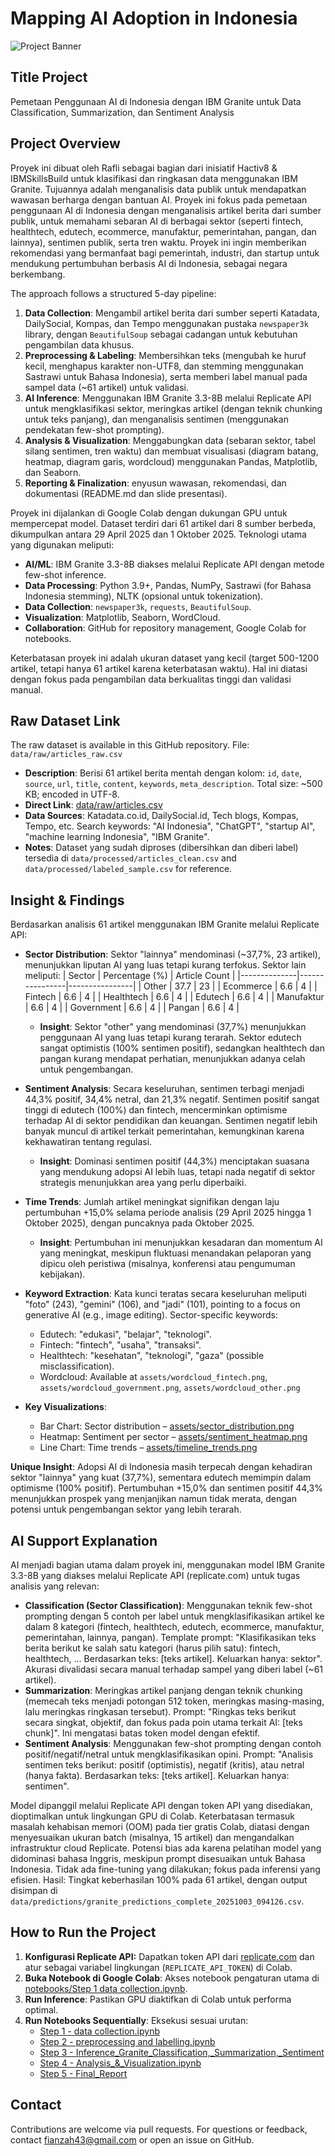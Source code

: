 # Mapping AI Adoption in Indonesia

![Project Banner](https://github.com/RafliArviansyah/Mapping-AI-Adoption-in-Indonesia/blob/main/assets/sentiment_heatmap.png?raw=true)

## Title Project
Pemetaan Penggunaan AI di Indonesia dengan IBM Granite untuk Data Classification, Summarization, dan Sentiment Analysis

## Project Overview
Proyek ini dibuat oleh Rafli sebagai bagian dari inisiatif Hactiv8 & IBMSkillsBuild untuk klasifikasi dan ringkasan data menggunakan IBM Granite. Tujuannya adalah menganalisis data publik untuk mendapatkan wawasan berharga dengan bantuan AI. Proyek ini fokus pada pemetaan penggunaan AI di Indonesia dengan menganalisis artikel berita dari sumber publik, untuk memahami sebaran AI di berbagai sektor (seperti fintech, healthtech, edutech, ecommerce, manufaktur, pemerintahan, pangan, dan lainnya), sentimen publik, serta tren waktu. Proyek ini ingin memberikan rekomendasi yang bermanfaat bagi pemerintah, industri, dan startup untuk mendukung pertumbuhan berbasis AI di Indonesia, sebagai negara berkembang.

The approach follows a structured 5-day pipeline:
1. **Data Collection**: Mengambil artikel berita dari sumber seperti Katadata, DailySocial, Kompas, dan Tempo menggunakan pustaka `newspaper3k` library, dengan `BeautifulSoup` sebagai cadangan untuk kebutuhan pengambilan data khusus.
2. **Preprocessing & Labeling**: Membersihkan teks (mengubah ke huruf kecil, menghapus karakter non-UTF8, dan stemming menggunakan Sastrawi untuk Bahasa Indonesia), serta memberi label manual pada sampel data (~61 artikel) untuk validasi.
3. **AI Inference**: Menggunakan IBM Granite 3.3-8B melalui Replicate API untuk mengklasifikasi sektor, meringkas artikel (dengan teknik chunking untuk teks panjang), dan menganalisis sentimen (menggunakan pendekatan few-shot prompting).
4. **Analysis & Visualization**: Menggabungkan data (sebaran sektor, tabel silang sentimen, tren waktu) dan membuat visualisasi (diagram batang, heatmap, diagram garis, wordcloud) menggunakan Pandas, Matplotlib, dan Seaborn.
5. **Reporting & Finalization**: enyusun wawasan, rekomendasi, dan dokumentasi (README.md dan slide presentasi).

Proyek ini dijalankan di Google Colab dengan dukungan GPU untuk mempercepat model. Dataset terdiri dari 61 artikel dari 8 sumber berbeda, dikumpulkan antara 29 April 2025 dan 1 Oktober 2025. Teknologi utama yang digunakan meliputi:
- **AI/ML**: IBM Granite 3.3-8B diakses melalui Replicate API dengan metode few-shot inference.
- **Data Processing**: Python 3.9+, Pandas, NumPy, Sastrawi (for Bahasa Indonesia stemming), NLTK (opsional untuk tokenization).
- **Data Collection**: `newspaper3k`, `requests`, `BeautifulSoup`.
- **Visualization**: Matplotlib, Seaborn, WordCloud.
- **Collaboration**: GitHub for repository management, Google Colab for notebooks.

Keterbatasan proyek ini adalah ukuran dataset yang kecil (target 500-1200 artikel, tetapi hanya 61 artikel karena keterbatasan waktu). Hal ini diatasi dengan fokus pada pengambilan data berkualitas tinggi dan validasi manual.

## Raw Dataset Link
The raw dataset is available in this GitHub repository. File: `data/raw/articles_raw.csv`  
- **Description**: Berisi 61 artikel berita mentah dengan kolom: `id`, `date`, `source`, `url`, `title`, `content`, `keywords`, `meta_description`. Total size: ~500 KB; encoded in UTF-8.
- **Direct Link**: [data/raw/articles.csv](https://github.com/RafliArviansyah/Mapping-AI-Adoption-in-Indonesia/blob/main/data/raw/articles_raw_cleaned.csv)  
- **Data Sources**: Katadata.co.id, DailySocial.id, Tech blogs, Kompas, Tempo, etc. Search keywords: "AI Indonesia", "ChatGPT", "startup AI", "machine learning Indonesia", "IBM Granite".
- **Notes**: Dataset yang sudah diproses (dibersihkan dan diberi label) tersedia di `data/processed/articles_clean.csv` and `data/processed/labeled_sample.csv` for reference.

## Insight & Findings
Berdasarkan analisis 61 artikel menggunakan IBM Granite melalui Replicate API:
- **Sector Distribution**: Sektor "lainnya" mendominasi (~37,7%, 23 artikel), menunjukkan liputan AI yang luas tetapi kurang terfokus. Sektor lain meliputi:
  | Sector       | Percentage (%) | Article Count |
  |--------------|----------------|----------------|
  | Other        | 37.7           | 23            |
  | Ecommerce    | 6.6            | 4             |
  | Fintech      | 6.6            | 4             |
  | Healthtech   | 6.6            | 4             |
  | Edutech      | 6.6            | 4             |
  | Manufaktur   | 6.6            | 4             |
  | Government   | 6.6            | 4             |
  | Pangan       | 6.6            | 4             |
  - **Insight**: Sektor "other" yang mendominasi (37,7%) menunjukkan penggunaan AI yang luas tetapi kurang terarah. Sektor edutech sangat optimistis (100% sentimen positif), sedangkan healthtech dan pangan kurang mendapat perhatian, menunjukkan adanya celah untuk pengembangan.

- **Sentiment Analysis**: Secara keseluruhan, sentimen terbagi menjadi 44,3% positif, 34,4% netral, dan 21,3% negatif. Sentimen positif sangat tinggi di edutech (100%) dan fintech, mencerminkan optimisme terhadap AI di sektor pendidikan dan keuangan. Sentimen negatif lebih banyak muncul di artikel terkait pemerintahan, kemungkinan karena kekhawatiran tentang regulasi.
  - **Insight**: Dominasi sentimen positif (44,3%) menciptakan suasana yang mendukung adopsi AI lebih luas, tetapi nada negatif di sektor strategis menunjukkan area yang perlu diperbaiki.

- **Time Trends**: Jumlah artikel meningkat signifikan dengan laju pertumbuhan +15,0% selama periode analisis (29 April 2025 hingga 1 Oktober 2025), dengan puncaknya pada Oktober 2025.
  - **Insight**: Pertumbuhan ini menunjukkan kesadaran dan momentum AI yang meningkat, meskipun fluktuasi menandakan pelaporan yang dipicu oleh peristiwa (misalnya, konferensi atau pengumuman kebijakan).

- **Keyword Extraction**: Kata kunci teratas secara keseluruhan meliputi "foto" (243), "gemini" (106), and "jadi" (101), pointing to a focus on generative AI (e.g., image editing). Sector-specific keywords:
  - Edutech: "edukasi", "belajar", "teknologi".
  - Fintech: "fintech", "usaha", "transaksi".
  - Healthtech: "kesehatan", "teknologi", "gaza" (possible misclassification).
  - Wordcloud: Available at `assets/wordcloud_fintech.png`, `assets/wordcloud_government.png`, `assets/wordcloud_other.png`
- **Key Visualizations**:
  - Bar Chart: Sector distribution – [assets/sector_distribution.png](https://github.com/RafliArviansyah/Mapping-AI-Adoption-in-Indonesia/blob/main/assets/sector_distribution.png)
  - Heatmap: Sentiment per sector – [assets/sentiment_heatmap.png](https://github.com/RafliArviansyah/Mapping-AI-Adoption-in-Indonesia/blob/main/assets/sentiment_heatmap.png)
  - Line Chart: Time trends – [assets/timeline_trends.png](https://github.com/RafliArviansyah/Mapping-AI-Adoption-in-Indonesia/blob/main/assets/timeline_trends.png)

**Unique Insight**: Adopsi AI di Indonesia masih terpecah dengan kehadiran sektor "lainnya" yang kuat (37,7%), sementara edutech memimpin dalam optimisme (100% positif). Pertumbuhan +15,0% dan sentimen positif 44,3% menunjukkan prospek yang menjanjikan namun tidak merata, dengan potensi untuk pengembangan sektor yang lebih terarah.

## AI Support Explanation
AI menjadi bagian utama dalam proyek ini, menggunakan model IBM Granite 3.3-8B yang diakses melalui Replicate API (replicate.com) untuk tugas analisis yang relevan:
- **Classification (Sector Classification)**: Menggunakan teknik few-shot prompting dengan 5 contoh per label untuk mengklasifikasikan artikel ke dalam 8 kategori (fintech, healthtech, edutech, ecommerce, manufaktur, pemerintahan, lainnya, pangan). Template prompt: "Klasifikasikan teks berita berikut ke salah satu kategori (harus pilih satu): fintech, healthtech, ... Berdasarkan teks: [teks artikel]. Keluarkan hanya: sektor". Akurasi divalidasi secara manual terhadap sampel yang diberi label (~61 artikel).
- **Summarization**: Meringkas artikel panjang dengan teknik chunking (memecah teks menjadi potongan 512 token, meringkas masing-masing, lalu meringkas ringkasan tersebut). Prompt: "Ringkas teks berikut secara singkat, objektif, dan fokus pada poin utama terkait AI: [teks chunk]". Ini mengatasi batas token model dengan efektif.
- **Sentiment Analysis**: Menggunakan few-shot prompting dengan contoh positif/negatif/netral untuk mengklasifikasikan opini. Prompt: "Analisis sentimen teks berikut: positif (optimistis), negatif (kritis), atau netral (hanya fakta). Berdasarkan teks: [teks artikel]. Keluarkan hanya: sentimen".

Model dipanggil melalui Replicate API dengan token API yang disediakan, dioptimalkan untuk lingkungan GPU di Colab. Keterbatasan termasuk masalah kehabisan memori (OOM) pada tier gratis Colab, diatasi dengan menyesuaikan ukuran batch (misalnya, 15 artikel) dan mengandalkan infrastruktur cloud Replicate. Potensi bias ada karena pelatihan model yang didominasi bahasa Inggris, meskipun prompt disesuaikan untuk Bahasa Indonesia. Tidak ada fine-tuning yang dilakukan; fokus pada inferensi yang efisien. Hasil: Tingkat keberhasilan 100% pada 61 artikel, dengan output disimpan di `data/predictions/granite_predictions_complete_20251003_094126.csv`.

## How to Run the Project
1. **Konfigurasi Replicate API:** Dapatkan token API dari [replicate.com](https://replicate.com) dan atur sebagai variabel lingkungan (`REPLICATE_API_TOKEN`) di Colab.
2. **Buka Notebook di Google Colab**: Akses notebook pengaturan utama di [notebooks/Step 1 data collection.ipynb](https://github.com/RafliArviansyah/Mapping-AI-Adoption-in-Indonesia/blob/main/Notebooks/Step%201%20-%20data%20collection.ipynb).
3. **Run Inference**: Pastikan GPU diaktifkan di Colab untuk performa optimal.
4. **Run Notebooks Sequentially**: Eksekusi sesuai urutan:
   - [Step 1 - data collection.ipynb](https://github.com/RafliArviansyah/Mapping-AI-Adoption-in-Indonesia/blob/main/Notebooks/Step%201%20-%20data%20collection.ipynb)  
   - [Step 2 - preprocessing and labelling.ipynb](https://github.com/RafliArviansyah/Mapping-AI-Adoption-in-Indonesia/blob/main/Notebooks/Step%202%20-%20preprocessing%20and%20labelling.ipynb) 
   - [Step 3 - Inference_Granite_Classification,_Summarization,_Sentiment](https://github.com/RafliArviansyah/Mapping-AI-Adoption-in-Indonesia/blob/main/Notebooks/Step%203%20-%20Inference_Granite_(Classification%2C_Summarization%2C_Sentiment).ipynb)
   - [Step 4 - Analysis_&_Visualization.ipynb](https://github.com/RafliArviansyah/Mapping-AI-Adoption-in-Indonesia/blob/main/Notebooks/Step%204%20-%20Analysis_%26_Visualization.ipynb)  
   - [Step 5 - Final_Report](https://github.com/RafliArviansyah/Mapping-AI-Adoption-in-Indonesia/blob/main/Notebooks/Step%205%20-%20Final_Report.ipynb)

## Contact
Contributions are welcome via pull requests. For questions or feedback, contact fianzah43@gmail.com or open an issue on GitHub.
